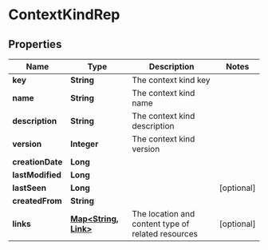 

# ContextKindRep


## Properties

| Name | Type | Description | Notes |
|------------ | ------------- | ------------- | -------------|
|**key** | **String** | The context kind key |  |
|**name** | **String** | The context kind name |  |
|**description** | **String** | The context kind description |  |
|**version** | **Integer** | The context kind version |  |
|**creationDate** | **Long** |  |  |
|**lastModified** | **Long** |  |  |
|**lastSeen** | **Long** |  |  [optional] |
|**createdFrom** | **String** |  |  |
|**links** | [**Map&lt;String, Link&gt;**](Link.md) | The location and content type of related resources |  [optional] |



